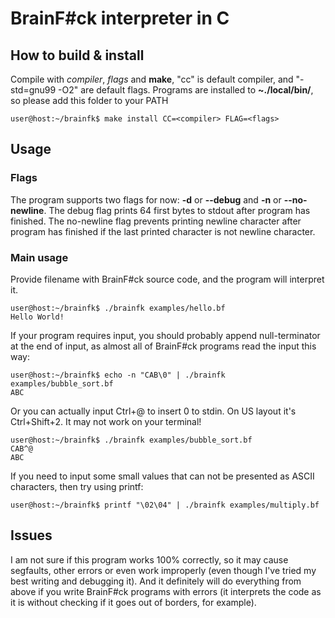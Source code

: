 # BrainF#ck interpreter in C

## How to build & install

Compile with *compiler*, *flags* and **make**,
"cc" is default compiler, and "-std=gnu99 -O2"
are default flags. Programs are installed to
**~./local/bin/**, so please add this folder
to your PATH

```
user@host:~/brainfk$ make install CC=<compiler> FLAG=<flags>
```

## Usage

### Flags

The program supports two flags for now: **-d** or **--debug**
and **-n** or **--no-newline**. The debug flag prints 64 first
bytes to stdout after program has finished. The no-newline flag
prevents printing newline character after program has finished
if the last printed character is not newline character.

### Main usage

Provide filename with BrainF#ck source code,
and the program will interpret it.

```
user@host:~/brainfk$ ./brainfk examples/hello.bf
Hello World!
```

If your program requires input, you should
probably append null-terminator at the end of input,
as almost all of BrainF#ck programs read the input this way:

```
user@host:~/brainfk$ echo -n "CAB\0" | ./brainfk examples/bubble_sort.bf
ABC
```

Or you can actually input Ctrl+@ to insert 0 to stdin. On US
layout it's Ctrl+Shift+2. It may not work on your terminal!

```
user@host:~/brainfk$ ./brainfk examples/bubble_sort.bf
CAB^@
ABC
```

If you need to input some small values that can not be
presented as ASCII characters, then try using printf:

```
user@host:~/brainfk$ printf "\02\04" | ./brainfk examples/multiply.bf
```

## Issues

I am not sure if this program works 100% correctly, so
it may cause segfaults, other errors or even work improperly
(even though I've tried my best writing and debugging it).
And it definitely will do everything from above if you write
BrainF#ck programs with errors (it interprets the code as it is
without checking if it goes out of borders, for example).

